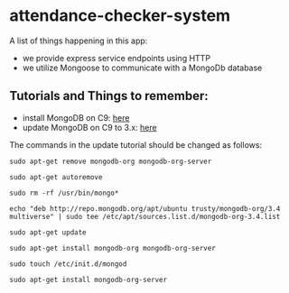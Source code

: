 # attendance-checker-system

A list of things happening in this app:

* we provide express service endpoints using HTTP
* we utilize Mongoose to communicate with a MongoDb database

## Tutorials and Things to remember:

* install MongoDB on C9: [here](https://community.c9.io/t/setting-up-mongodb/1717)
* update MongoDB on C9 to 3.x: [here](https://community.c9.io/t/updating-mongodb/3914)

The commands in the update tutorial should be changed as follows: 

```
sudo apt-get remove mongodb-org mongodb-org-server

sudo apt-get autoremove

sudo rm -rf /usr/bin/mongo*

echo "deb http://repo.mongodb.org/apt/ubuntu trusty/mongodb-org/3.4 multiverse" | sudo tee /etc/apt/sources.list.d/mongodb-org-3.4.list

sudo apt-get update

sudo apt-get install mongodb-org mongodb-org-server

sudo touch /etc/init.d/mongod

sudo apt-get install mongodb-org-server
```